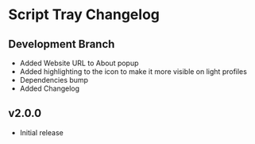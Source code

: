 # Script Tray Changelog

## Development Branch
  - Added Website URL to About popup
  - Added highlighting to the icon to make it more visible on light profiles
  - Dependencies bump
  - Added Changelog

## v2.0.0
  - Initial release
